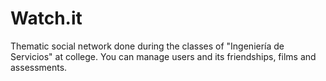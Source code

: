 # Watch.it
Thematic social network done during the classes of "Ingeniería de Servicios" at college. You can manage users and its friendships, films and assessments.

